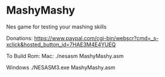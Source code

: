 # MashyMashy
Nes game for testing your mashing skills

Donations: https://www.paypal.com/cgi-bin/webscr?cmd=_s-xclick&hosted_button_id=7HAE3M4E4YUEQ

To Build Rom:
Mac:
./nesasm MashyMashy.asm

Windows
./NESASM3.exe MashyMashy.asm
